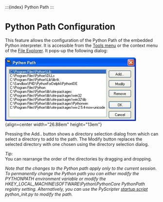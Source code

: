 ﻿:::{index} Python Path
:::

# Python Path Configuration

This feature  allows the configuration of the Python Path of the embedded Python interpreter. 
It is accessible from the [Tools menu](toolsmenu) or the context menu of the [File Explorer](fileexplorer).  It pops-up the following dialog:

![graphic](images/pythonpath1.JPG){align=center width="26.88em" height="13em"}


Pressing the Add.. button shows a directory selection dialog from which can select a directory 
to add to the path. The Modify button replaces the selected directory with one chosen using the 
directory selection dialog. 


*Tip:*\
You can rearrange the order of the directories by dragging and dropping.


*Note that the changes to the Python path apply only to the current session. To permanently 
change the Python path you can either modify the PYTHONPATH environment variable 
or modify the HKEY_LOCAL_MACHINE\SOFTWARE\Python\PythonCore PythonPath registry 
setting. Alternatively, you can use the PyScripter [startup script](startup-python-scripts)
python_init.py to modify the path.*
